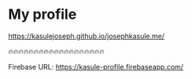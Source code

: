 # My profile
https://kasulejoseph.github.io/josephkasule.me/

🔥🔥🔥🔥🔥🔥🔥🔥🔥🔥🔥🔥🔥🔥🔥🔥🔥🔥🔥

Firebase URL: https://kasule-profile.firebaseapp.com/
